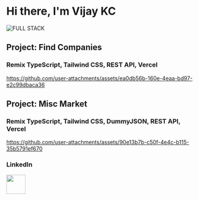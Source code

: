 # Hi there, I'm Vijay KC
![FULL STACK](https://github.com/user-attachments/assets/552378c8-b5e7-4509-b62a-8135082cc3be)

## Project: Find Companies
### Remix TypeScript, Tailwind CSS, REST API, Vercel
https://github.com/user-attachments/assets/ea0db56b-160e-4eaa-bd97-e2c99dbaca36

## Project: Misc Market
### Remix TypeScript, Tailwind CSS, DummyJSON, REST API, Vercel
https://github.com/user-attachments/assets/90e13b7b-c50f-4e4c-b115-35b5791ef670



### LinkedIn

<a href="https://www.linkedin.com/in/vijaykc/" target="_blank"><img height="50" src="https://www.vectorlogo.zone/logos/linkedin/linkedin-ar21.svg" /></a>
